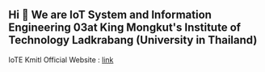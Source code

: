 ## Hi 👋 We are IoT System and Information Engineering 03at King Mongkut's Institute of Technology Ladkrabang (University in Thailand)

IoTE Kmitl Official Website : [link]([doc:linking-to-pages#anchor-links](https://www.iote.kmitl.ac.th/))

